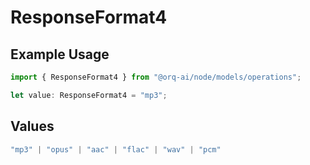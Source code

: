 # ResponseFormat4

## Example Usage

```typescript
import { ResponseFormat4 } from "@orq-ai/node/models/operations";

let value: ResponseFormat4 = "mp3";
```

## Values

```typescript
"mp3" | "opus" | "aac" | "flac" | "wav" | "pcm"
```